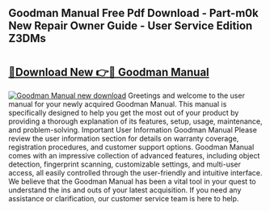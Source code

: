 ## Goodman Manual Free Pdf Download - Part-m0k New Repair Owner Guide - User Service Edition Z3DMs

# <h2><a href="http://bc14060.oget.top/?id=Goodman+Manual">🔗Download New 👉🔴 Goodman Manual</a></h2>

[![Goodman Manual new download](https://i.imgur.com/5g1atiW.png)](http://bc14060.oget.top/?id=Goodman+Manual)
Greetings and welcome to the user manual for your newly acquired Goodman Manual. This manual is specifically designed to help you get the most out of your product by providing a thorough explanation of its features, setup, usage, maintenance, and problem-solving. Important User Information Goodman Manual Please review the user information section for details on warranty coverage, registration procedures, and customer support options. Goodman Manual comes with an impressive collection of advanced features, including object detection, fingerprint scanning, customizable settings, and multi-user access, all easily controlled through the user-friendly and intuitive interface. We believe that the Goodman Manual has been a vital tool in your quest to understand the ins and outs of your latest acquisition. If you need any assistance or clarification, our customer service team is here to help.
